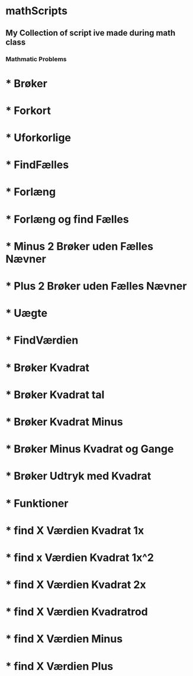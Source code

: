 # mathScripts
## My Collection of script ive made during math class

### Mathmatic Problems 
#	* Brøker
#		* Forkort
#		* Uforkorlige
#		* FindFælles
#		* Forlæng
#		* Forlæng og find Fælles
#		* Minus 2 Brøker uden Fælles Nævner
#		* Plus 2 Brøker uden Fælles Nævner
#		* Uægte
#	* FindVærdien
#		* Brøker Kvadrat
#		* Brøker Kvadrat tal
#		* Brøker Kvadrat Minus
#		* Brøker Minus Kvadrat og Gange
#		* Brøker Udtryk med Kvadrat 
#	* Funktioner
#		* find X Værdien Kvadrat 1x
#		* find x Værdien Kvadrat 1x^2
#		* find X Værdien Kvadrat 2x
#		* find X Værdien Kvadratrod
#		* find X Værdien Minus
#		* find X Værdien Plus
